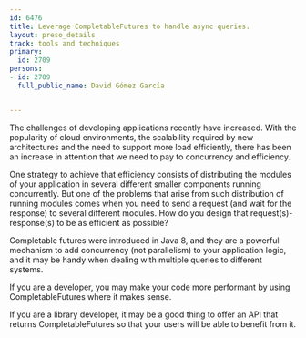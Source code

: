 ---
id: 6476
title: Leverage CompletableFutures to handle async queries.
layout: preso_details
track: tools and techniques
primary:
  id: 2709
persons:
- id: 2709
  full_public_name: David Gómez García

---
The challenges of developing applications recently have increased. With the popularity of cloud environments, the scalability required by new architectures and the need to support more load efficiently, there has been an increase in attention that we need to pay to concurrency and efficiency.

One strategy to achieve that efficiency consists of distributing the modules of your application in several different smaller components running concurrently. But one of the problems that arise from such distribution of running modules comes when you need to send a request (and wait for the response) to several different modules. How do you design that request(s)-response(s) to be as efficient as possible?

Completable futures were introduced in Java 8, and they are a powerful mechanism to add concurrency (not parallelism) to your application logic, and it may be handy when dealing with multiple queries to different systems.

If you are a developer, you may make your code more performant by using CompletableFutures where it makes sense.

If you are a library developer, it may be a good thing to offer an API that returns CompletableFutures so that your users will be able to benefit from it.